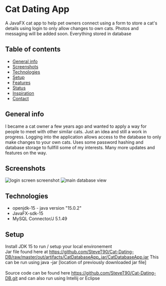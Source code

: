 # Cat Dating App

A JavaFX cat app to help pet owners connect using a form to store a cat's details using login to only allow changes to own cats. Photos and messaging will be added soon. Everything stored in database


## Table of contents
* [General info](#general-info)
* [Screenshots](#screenshots)
* [Technologies](#technologies)
* [Setup](#setup)
* [Features](#features)
* [Status](#status)
* [Inspiration](#inspiration)
* [Contact](#contact)

## General info
I became a cat owner a few years ago and wanted to apply a way for people to meet with other similar cats. Just an idea and still a work in progress. Logging into the application allows access to the database to only make changes to your own cats. Uses some password hashing and database storage to fullfill some of my interests. Many more updates and features on the way. 

## Screenshots
![login screen screenshot](https://github.com/SteveT90/Cat-Dating-DB/blob/master/src/Images/Login%20Screen.jpg)
![main database view](https://github.com/SteveT90/Cat-Dating-DB/blob/master/src/Images/Main%20Screeen.jpg)
## Technologies
* openjdk-15 - java version "15.0.2"
* JavaFX-sdk-15
* MySQL Connector/J 5.1.49 

## Setup
Install JDK 15 to run / setup your local environement <br /> Jar file found here at https://github.com/SteveT90/Cat-Dating-DB/raw/master/out/artifacts/CatDatabaseApp_jar/CatDatabaseApp.jar  This can be run using java -jar [location of previously downloaded jar file] <br /> <br />
Source code can be found here https://github.com/SteveT90/Cat-Dating-DB.git and can also run using Intellij or Eclipse

<!--## Code Examples
Show examples of usage:
`put-your-code-here`

## Features
List of features ready and TODOs for future development
* Awesome feature 1
* Awesome feature 2
* Awesome feature 3

To-do list:
* Wow improvement to be done 1
* Wow improvement to be done 2

## Status
Project is: _in progress_, _finished_, _no longer continue_ and why?

## Inspiration
Add here credits. Project inspired by..., based on...

## Contact
Created by [@flynerdpl](https://www.flynerd.pl/) - feel free to contact me!-->

